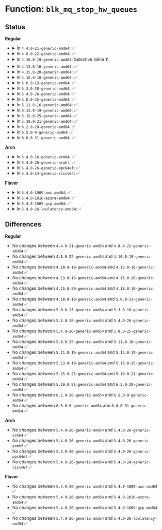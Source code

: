 # Function: <code>blk_mq_stop_hw_queues</code>

## Status
<b>Regular</b>
<ul>
<li>
<details>
<summary>In <code>4.4.0-21-generic-amd64</code>: ✅</summary>

```c
void blk_mq_stop_hw_queues(struct request_queue * q)
```

```json
{
  "name": "blk_mq_stop_hw_queues",
  "collision_type": "Unique Global",
  "inline_type": "No",
  "funcs": [
    {
      "addr": 18446744071582790112,
      "name": "blk_mq_stop_hw_queues",
      "external": true,
      "loc": "block/blk-mq.c:901",
      "file": "block/blk-mq.c",
      "inline": "seen, unknown",
      "caller_inline": [],
      "caller_func": [
        "drivers/block/virtio_blk.c:virtblk_freeze",
        "drivers/block/xen-blkfront.c:xlvbd_release_gendisk",
        "drivers/block/xen-blkfront.c:blkif_free",
        "drivers/scsi/scsi_lib.c:scsi_internal_device_block",
        "drivers/md/dm.c:__dm_suspend",
        "drivers/md/dm.c:dm_swap_table"
      ]
    }
  ],
  "symbols": [
    {
      "addr": 18446744071582790112,
      "name": "blk_mq_stop_hw_queues",
      "section": ".text",
      "bind": "STB_GLOBAL",
      "size": 66
    }
  ]
}
```
</details>
</li>
<li>
<details>
<summary>In <code>4.8.0-22-generic-amd64</code>: ✅</summary>

```c
void blk_mq_stop_hw_queues(struct request_queue * q)
```

```json
{
  "name": "blk_mq_stop_hw_queues",
  "collision_type": "Unique Global",
  "inline_type": "No",
  "funcs": [
    {
      "addr": 18446744071583067648,
      "name": "blk_mq_stop_hw_queues",
      "external": true,
      "loc": "block/blk-mq.c:979",
      "file": "block/blk-mq.c",
      "inline": "seen, unknown",
      "caller_inline": [],
      "caller_func": [
        "drivers/block/virtio_blk.c:virtblk_freeze",
        "drivers/block/xen-blkfront.c:blkif_free",
        "drivers/scsi/scsi_lib.c:scsi_internal_device_block",
        "drivers/md/dm-rq.c:dm_stop_queue"
      ]
    }
  ],
  "symbols": [
    {
      "addr": 18446744071583067648,
      "name": "blk_mq_stop_hw_queues",
      "section": ".text",
      "bind": "STB_GLOBAL",
      "size": 66
    }
  ]
}
```
</details>
</li>
<li>
<details>
<summary>In <code>4.10.0-19-generic-amd64</code>: Selective Inline ❓</summary>

```c
void blk_mq_stop_hw_queues(struct request_queue * q)
```

```json
{
  "name": "blk_mq_stop_hw_queues",
  "collision_type": "Unique Global",
  "inline_type": "Selective",
  "funcs": [
    {
      "addr": 18446744071583175381,
      "name": "blk_mq_stop_hw_queues",
      "external": true,
      "loc": "block/blk-mq.c:1038",
      "file": "block/blk-mq.c",
      "inline": "not declared, inlined",
      "caller_inline": [
        "block/blk-mq.c:blk_mq_quiesce_queue"
      ],
      "caller_func": [
        "drivers/block/xen-blkfront.c:blkif_free",
        "drivers/scsi/scsi_lib.c:scsi_internal_device_block"
      ]
    }
  ],
  "symbols": [
    {
      "addr": 18446744071583175296,
      "name": "blk_mq_stop_hw_queues",
      "section": ".text",
      "bind": "STB_GLOBAL",
      "size": 66
    }
  ]
}
```
</details>
</li>
<li>
<details>
<summary>In <code>4.13.0-16-generic-amd64</code>: ✅</summary>

```c
void blk_mq_stop_hw_queues(struct request_queue * q)
```

```json
{
  "name": "blk_mq_stop_hw_queues",
  "collision_type": "Unique Global",
  "inline_type": "No",
  "funcs": [
    {
      "addr": 18446744071583235008,
      "name": "blk_mq_stop_hw_queues",
      "external": true,
      "loc": "block/blk-mq.c:1244",
      "file": "block/blk-mq.c",
      "inline": "seen, unknown",
      "caller_inline": [],
      "caller_func": [
        "drivers/block/xen-blkfront.c:blkif_free"
      ]
    }
  ],
  "symbols": [
    {
      "addr": 18446744071583235008,
      "name": "blk_mq_stop_hw_queues",
      "section": ".text",
      "bind": "STB_GLOBAL",
      "size": 81
    }
  ]
}
```
</details>
</li>
<li>
<details>
<summary>In <code>4.15.0-20-generic-amd64</code>: ✅</summary>

```c
void blk_mq_stop_hw_queues(struct request_queue * q)
```

```json
{
  "name": "blk_mq_stop_hw_queues",
  "collision_type": "Unique Global",
  "inline_type": "No",
  "funcs": [
    {
      "addr": 18446744071583413504,
      "name": "blk_mq_stop_hw_queues",
      "external": true,
      "loc": "block/blk-mq.c:1379",
      "file": "block/blk-mq.c",
      "inline": "seen, unknown",
      "caller_inline": [],
      "caller_func": [
        "drivers/block/xen-blkfront.c:blkif_free"
      ]
    }
  ],
  "symbols": [
    {
      "addr": 18446744071583413504,
      "name": "blk_mq_stop_hw_queues",
      "section": ".text",
      "bind": "STB_GLOBAL",
      "size": 81
    }
  ]
}
```
</details>
</li>
<li>
<details>
<summary>In <code>4.18.0-10-generic-amd64</code>: ✅</summary>

```c
void blk_mq_stop_hw_queues(struct request_queue * q)
```

```json
{
  "name": "blk_mq_stop_hw_queues",
  "collision_type": "Unique Global",
  "inline_type": "No",
  "funcs": [
    {
      "addr": 18446744071583621488,
      "name": "blk_mq_stop_hw_queues",
      "external": true,
      "loc": "block/blk-mq.c:1438",
      "file": "block/blk-mq.c",
      "inline": "seen, unknown",
      "caller_inline": [],
      "caller_func": [
        "drivers/block/xen-blkfront.c:blkif_free"
      ]
    }
  ],
  "symbols": [
    {
      "addr": 18446744071583621488,
      "name": "blk_mq_stop_hw_queues",
      "section": ".text",
      "bind": "STB_GLOBAL",
      "size": 80
    }
  ]
}
```
</details>
</li>
<li>
<details>
<summary>In <code>5.0.0-13-generic-amd64</code>: ✅</summary>

```c
void blk_mq_stop_hw_queues(struct request_queue * q)
```

```json
{
  "name": "blk_mq_stop_hw_queues",
  "collision_type": "Unique Global",
  "inline_type": "No",
  "funcs": [
    {
      "addr": 18446744071583726096,
      "name": "blk_mq_stop_hw_queues",
      "external": true,
      "loc": "block/blk-mq.c:1562",
      "file": "block/blk-mq.c",
      "inline": "seen, unknown",
      "caller_inline": [],
      "caller_func": [
        "drivers/block/xen-blkfront.c:blkif_free"
      ]
    }
  ],
  "symbols": [
    {
      "addr": 18446744071583726096,
      "name": "blk_mq_stop_hw_queues",
      "section": ".text",
      "bind": "STB_GLOBAL",
      "size": 71
    }
  ]
}
```
</details>
</li>
<li>
<details>
<summary>In <code>5.3.0-18-generic-amd64</code>: ✅</summary>

```c
void blk_mq_stop_hw_queues(struct request_queue * q)
```

```json
{
  "name": "blk_mq_stop_hw_queues",
  "collision_type": "Unique Global",
  "inline_type": "No",
  "funcs": [
    {
      "addr": 18446744071583914624,
      "name": "blk_mq_stop_hw_queues",
      "external": true,
      "loc": "block/blk-mq.c:1560",
      "file": "block/blk-mq.c",
      "inline": "seen, unknown",
      "caller_inline": [],
      "caller_func": [
        "drivers/block/xen-blkfront.c:blkif_free"
      ]
    }
  ],
  "symbols": [
    {
      "addr": 18446744071583914624,
      "name": "blk_mq_stop_hw_queues",
      "section": ".text",
      "bind": "STB_GLOBAL",
      "size": 71
    }
  ]
}
```
</details>
</li>
<li>
<details>
<summary>In <code>5.4.0-26-generic-amd64</code>: ✅</summary>

```c
void blk_mq_stop_hw_queues(struct request_queue * q)
```

```json
{
  "name": "blk_mq_stop_hw_queues",
  "collision_type": "Unique Global",
  "inline_type": "No",
  "funcs": [
    {
      "addr": 18446744071584017840,
      "name": "blk_mq_stop_hw_queues",
      "external": true,
      "loc": "block/blk-mq.c:1576",
      "file": "block/blk-mq.c",
      "inline": "seen, unknown",
      "caller_inline": [],
      "caller_func": [
        "drivers/block/xen-blkfront.c:blkif_free"
      ]
    }
  ],
  "symbols": [
    {
      "addr": 18446744071584017840,
      "name": "blk_mq_stop_hw_queues",
      "section": ".text",
      "bind": "STB_GLOBAL",
      "size": 71
    }
  ]
}
```
</details>
</li>
<li>
<details>
<summary>In <code>5.8.0-25-generic-amd64</code>: ✅</summary>

```c
void blk_mq_stop_hw_queues(struct request_queue * q)
```

```json
{
  "name": "blk_mq_stop_hw_queues",
  "collision_type": "Unique Global",
  "inline_type": "No",
  "funcs": [
    {
      "addr": 18446744071584412576,
      "name": "blk_mq_stop_hw_queues",
      "external": true,
      "loc": "block/blk-mq.c:1642",
      "file": "block/blk-mq.c",
      "inline": "seen, unknown",
      "caller_inline": [],
      "caller_func": [
        "drivers/block/xen-blkfront.c:blkfront_remove",
        "drivers/block/xen-blkfront.c:blkfront_connect",
        "drivers/block/xen-blkfront.c:blkfront_connect",
        "drivers/block/xen-blkfront.c:talk_to_blkback",
        "drivers/block/xen-blkfront.c:setup_blkring"
      ]
    }
  ],
  "symbols": [
    {
      "addr": 18446744071584412576,
      "name": "blk_mq_stop_hw_queues",
      "section": ".text",
      "bind": "STB_GLOBAL",
      "size": 71
    }
  ]
}
```
</details>
</li>
<li>
<details>
<summary>In <code>5.11.0-16-generic-amd64</code>: ✅</summary>

```c
void blk_mq_stop_hw_queues(struct request_queue * q)
```

```json
{
  "name": "blk_mq_stop_hw_queues",
  "collision_type": "Unique Global",
  "inline_type": "No",
  "funcs": [
    {
      "addr": 18446744071584527184,
      "name": "blk_mq_stop_hw_queues",
      "external": true,
      "loc": "block/blk-mq.c:1733",
      "file": "block/blk-mq.c",
      "inline": "seen, unknown",
      "caller_inline": [],
      "caller_func": [
        "drivers/block/xen-blkfront.c:blkfront_remove",
        "drivers/block/xen-blkfront.c:blkfront_connect",
        "drivers/block/xen-blkfront.c:blkfront_connect",
        "drivers/block/xen-blkfront.c:talk_to_blkback",
        "drivers/block/xen-blkfront.c:setup_blkring"
      ]
    }
  ],
  "symbols": [
    {
      "addr": 18446744071584527184,
      "name": "blk_mq_stop_hw_queues",
      "section": ".text",
      "bind": "STB_GLOBAL",
      "size": 71
    }
  ]
}
```
</details>
</li>
<li>
<details>
<summary>In <code>5.13.0-19-generic-amd64</code>: ✅</summary>

```c
void blk_mq_stop_hw_queues(struct request_queue * q)
```

```json
{
  "name": "blk_mq_stop_hw_queues",
  "collision_type": "Unique Global",
  "inline_type": "No",
  "funcs": [
    {
      "addr": 18446744071584558976,
      "name": "blk_mq_stop_hw_queues",
      "external": true,
      "loc": "block/blk-mq.c:1752",
      "file": "block/blk-mq.c",
      "inline": "seen, unknown",
      "caller_inline": [],
      "caller_func": [
        "drivers/block/xen-blkfront.c:blkfront_remove",
        "drivers/block/xen-blkfront.c:blkfront_connect",
        "drivers/block/xen-blkfront.c:blkfront_connect",
        "drivers/block/xen-blkfront.c:talk_to_blkback",
        "drivers/block/xen-blkfront.c:setup_blkring"
      ]
    }
  ],
  "symbols": [
    {
      "addr": 18446744071584558976,
      "name": "blk_mq_stop_hw_queues",
      "section": ".text",
      "bind": "STB_GLOBAL",
      "size": 71
    }
  ]
}
```
</details>
</li>
<li>
<details>
<summary>In <code>5.15.0-25-generic-amd64</code>: ✅</summary>

```c
void blk_mq_stop_hw_queues(struct request_queue * q)
```

```json
{
  "name": "blk_mq_stop_hw_queues",
  "collision_type": "Unique Global",
  "inline_type": "No",
  "funcs": [
    {
      "addr": 18446744071584970448,
      "name": "blk_mq_stop_hw_queues",
      "external": true,
      "loc": "block/blk-mq.c:1763",
      "file": "block/blk-mq.c",
      "inline": "seen, unknown",
      "caller_inline": [],
      "caller_func": [
        "drivers/block/xen-blkfront.c:blkfront_remove",
        "drivers/block/xen-blkfront.c:blkback_changed",
        "drivers/block/xen-blkfront.c:blkfront_connect",
        "drivers/block/xen-blkfront.c:blkfront_connect",
        "drivers/block/xen-blkfront.c:talk_to_blkback",
        "drivers/block/xen-blkfront.c:setup_blkring"
      ]
    }
  ],
  "symbols": [
    {
      "addr": 18446744071584970448,
      "name": "blk_mq_stop_hw_queues",
      "section": ".text",
      "bind": "STB_GLOBAL",
      "size": 71
    }
  ]
}
```
</details>
</li>
<li>
<details>
<summary>In <code>5.19.0-21-generic-amd64</code>: ✅</summary>

```c
void blk_mq_stop_hw_queues(struct request_queue * q)
```

```json
{
  "name": "blk_mq_stop_hw_queues",
  "collision_type": "Unique Global",
  "inline_type": "No",
  "funcs": [
    {
      "addr": 18446744071585678224,
      "name": "blk_mq_stop_hw_queues",
      "external": true,
      "loc": "block/blk-mq.c:2277",
      "file": "block/blk-mq.c",
      "inline": "seen, unknown",
      "caller_inline": [],
      "caller_func": [
        "drivers/block/xen-blkfront.c:blkfront_remove",
        "drivers/block/xen-blkfront.c:blkback_changed",
        "drivers/block/xen-blkfront.c:blkfront_connect",
        "drivers/block/xen-blkfront.c:blkfront_connect",
        "drivers/block/xen-blkfront.c:talk_to_blkback",
        "drivers/block/xen-blkfront.c:setup_blkring"
      ]
    }
  ],
  "symbols": [
    {
      "addr": 18446744071585678224,
      "name": "blk_mq_stop_hw_queues",
      "section": ".text",
      "bind": "STB_GLOBAL",
      "size": 164
    }
  ]
}
```
</details>
</li>
<li>
<details>
<summary>In <code>6.2.0-20-generic-amd64</code>: ✅</summary>

```c
void blk_mq_stop_hw_queues(struct request_queue * q)
```

```json
{
  "name": "blk_mq_stop_hw_queues",
  "collision_type": "Unique Global",
  "inline_type": "No",
  "funcs": [
    {
      "addr": 18446744071586455120,
      "name": "blk_mq_stop_hw_queues",
      "external": true,
      "loc": "block/blk-mq.c:2420",
      "file": "block/blk-mq.c",
      "inline": "seen, unknown",
      "caller_inline": [],
      "caller_func": [
        "drivers/block/xen-blkfront.c:blkfront_remove",
        "drivers/block/xen-blkfront.c:blkback_changed",
        "drivers/block/xen-blkfront.c:blkfront_connect",
        "drivers/block/xen-blkfront.c:blkfront_connect",
        "drivers/block/xen-blkfront.c:talk_to_blkback",
        "drivers/block/xen-blkfront.c:setup_blkring"
      ]
    }
  ],
  "symbols": [
    {
      "addr": 18446744071586455120,
      "name": "blk_mq_stop_hw_queues",
      "section": ".text",
      "bind": "STB_GLOBAL",
      "size": 164
    }
  ]
}
```
</details>
</li>
<li>
<details>
<summary>In <code>6.5.0-9-generic-amd64</code>: ✅</summary>

```c
void blk_mq_stop_hw_queues(struct request_queue * q)
```

```json
{
  "name": "blk_mq_stop_hw_queues",
  "collision_type": "Unique Global",
  "inline_type": "No",
  "funcs": [
    {
      "addr": 18446744071586698992,
      "name": "blk_mq_stop_hw_queues",
      "external": true,
      "loc": "block/blk-mq.c:2382",
      "file": "block/blk-mq.c",
      "inline": "seen, unknown",
      "caller_inline": [],
      "caller_func": [
        "drivers/block/xen-blkfront.c:blkfront_remove",
        "drivers/block/xen-blkfront.c:blkback_changed",
        "drivers/block/xen-blkfront.c:blkfront_connect",
        "drivers/block/xen-blkfront.c:blkfront_connect",
        "drivers/block/xen-blkfront.c:talk_to_blkback",
        "drivers/block/xen-blkfront.c:setup_blkring"
      ]
    }
  ],
  "symbols": [
    {
      "addr": 18446744071586698992,
      "name": "blk_mq_stop_hw_queues",
      "section": ".text",
      "bind": "STB_GLOBAL",
      "size": 164
    }
  ]
}
```
</details>
</li>
<li>
<details>
<summary>In <code>6.8.0-31-generic-amd64</code>: ✅</summary>

```c
void blk_mq_stop_hw_queues(struct request_queue * q)
```

```json
{
  "name": "blk_mq_stop_hw_queues",
  "collision_type": "Unique Global",
  "inline_type": "No",
  "funcs": [
    {
      "addr": 18446744071586970240,
      "name": "blk_mq_stop_hw_queues",
      "external": true,
      "loc": "block/blk-mq.c:2401",
      "file": "block/blk-mq.c",
      "inline": "seen, unknown",
      "caller_inline": [],
      "caller_func": [
        "drivers/block/xen-blkfront.c:blkfront_remove",
        "drivers/block/xen-blkfront.c:blkback_changed",
        "drivers/block/xen-blkfront.c:blkfront_connect",
        "drivers/block/xen-blkfront.c:blkfront_connect",
        "drivers/block/xen-blkfront.c:talk_to_blkback",
        "drivers/block/xen-blkfront.c:setup_blkring"
      ]
    }
  ],
  "symbols": [
    {
      "addr": 18446744071586970240,
      "name": "blk_mq_stop_hw_queues",
      "section": ".text",
      "bind": "STB_GLOBAL",
      "size": 164
    }
  ]
}
```
</details>
</li>
</ul>
<b>Arch</b>
<ul>
<li>
<details>
<summary>In <code>5.4.0-26-generic-arm64</code>: ✅</summary>

```c
void blk_mq_stop_hw_queues(struct request_queue * q)
```

```json
{
  "name": "blk_mq_stop_hw_queues",
  "collision_type": "Unique Global",
  "inline_type": "No",
  "funcs": [
    {
      "addr": 18446603336495848624,
      "name": "blk_mq_stop_hw_queues",
      "external": true,
      "loc": "block/blk-mq.c:1576",
      "file": "block/blk-mq.c",
      "inline": "seen, unknown",
      "caller_inline": [],
      "caller_func": [
        "drivers/block/xen-blkfront.c:blkif_free"
      ]
    }
  ],
  "symbols": [
    {
      "addr": 18446603336495848624,
      "name": "blk_mq_stop_hw_queues",
      "section": ".text",
      "bind": "STB_GLOBAL",
      "size": 128
    }
  ]
}
```
</details>
</li>
<li>
<details>
<summary>In <code>5.4.0-26-generic-armhf</code>: ✅</summary>

```c
void blk_mq_stop_hw_queues(struct request_queue * q)
```

```json
{
  "name": "blk_mq_stop_hw_queues",
  "collision_type": "Unique Global",
  "inline_type": "No",
  "funcs": [
    {
      "addr": 3229196924,
      "name": "blk_mq_stop_hw_queues",
      "external": true,
      "loc": "block/blk-mq.c:1576",
      "file": "block/blk-mq.c",
      "inline": "seen, unknown",
      "caller_inline": [],
      "caller_func": []
    }
  ],
  "symbols": [
    {
      "addr": 3229196924,
      "name": "blk_mq_stop_hw_queues",
      "section": ".text",
      "bind": "STB_GLOBAL",
      "size": 88
    }
  ]
}
```
</details>
</li>
<li>
<details>
<summary>In <code>5.4.0-26-generic-ppc64el</code>: ✅</summary>

```c
void blk_mq_stop_hw_queues(struct request_queue * q)
```

```json
{
  "name": "blk_mq_stop_hw_queues",
  "collision_type": "Unique Global",
  "inline_type": "No",
  "funcs": [
    {
      "addr": 13835058055290043520,
      "name": "blk_mq_stop_hw_queues",
      "external": true,
      "loc": "block/blk-mq.c:1576",
      "file": "block/blk-mq.c",
      "inline": "seen, unknown",
      "caller_inline": [],
      "caller_func": []
    }
  ],
  "symbols": [
    {
      "addr": 13835058055290043520,
      "name": "blk_mq_stop_hw_queues",
      "section": ".text",
      "bind": "STB_GLOBAL",
      "size": 176
    }
  ]
}
```
</details>
</li>
<li>
<details>
<summary>In <code>5.4.0-24-generic-riscv64</code>: ✅</summary>

```c
void blk_mq_stop_hw_queues(struct request_queue * q)
```

```json
{
  "name": "blk_mq_stop_hw_queues",
  "collision_type": "Unique Global",
  "inline_type": "No",
  "funcs": [
    {
      "addr": 18446743936274977718,
      "name": "blk_mq_stop_hw_queues",
      "external": true,
      "loc": "block/blk-mq.c:1576",
      "file": "block/blk-mq.c",
      "inline": "seen, unknown",
      "caller_inline": [],
      "caller_func": []
    }
  ],
  "symbols": [
    {
      "addr": 18446743936274977718,
      "name": "blk_mq_stop_hw_queues",
      "section": ".text",
      "bind": "STB_GLOBAL",
      "size": 98
    }
  ]
}
```
</details>
</li>
</ul>
<b>Flavor</b>
<ul>
<li>
<details>
<summary>In <code>5.4.0-1009-aws-amd64</code>: ✅</summary>

```c
void blk_mq_stop_hw_queues(struct request_queue * q)
```

```json
{
  "name": "blk_mq_stop_hw_queues",
  "collision_type": "Unique Global",
  "inline_type": "No",
  "funcs": [
    {
      "addr": 18446744071583986576,
      "name": "blk_mq_stop_hw_queues",
      "external": true,
      "loc": "block/blk-mq.c:1576",
      "file": "block/blk-mq.c",
      "inline": "seen, unknown",
      "caller_inline": [],
      "caller_func": [
        "drivers/block/xen-blkfront.c:blkfront_freeze",
        "drivers/block/xen-blkfront.c:blkif_free"
      ]
    }
  ],
  "symbols": [
    {
      "addr": 18446744071583986576,
      "name": "blk_mq_stop_hw_queues",
      "section": ".text",
      "bind": "STB_GLOBAL",
      "size": 71
    }
  ]
}
```
</details>
</li>
<li>
<details>
<summary>In <code>5.4.0-1010-azure-amd64</code>: ✅</summary>

```c
void blk_mq_stop_hw_queues(struct request_queue * q)
```

```json
{
  "name": "blk_mq_stop_hw_queues",
  "collision_type": "Unique Global",
  "inline_type": "No",
  "funcs": [
    {
      "addr": 18446744071583922432,
      "name": "blk_mq_stop_hw_queues",
      "external": true,
      "loc": "block/blk-mq.c:1576",
      "file": "block/blk-mq.c",
      "inline": "seen, unknown",
      "caller_inline": [],
      "caller_func": []
    }
  ],
  "symbols": [
    {
      "addr": 18446744071583922432,
      "name": "blk_mq_stop_hw_queues",
      "section": ".text",
      "bind": "STB_GLOBAL",
      "size": 71
    }
  ]
}
```
</details>
</li>
<li>
<details>
<summary>In <code>5.4.0-1009-gcp-amd64</code>: ✅</summary>

```c
void blk_mq_stop_hw_queues(struct request_queue * q)
```

```json
{
  "name": "blk_mq_stop_hw_queues",
  "collision_type": "Unique Global",
  "inline_type": "No",
  "funcs": [
    {
      "addr": 18446744071583970336,
      "name": "blk_mq_stop_hw_queues",
      "external": true,
      "loc": "block/blk-mq.c:1576",
      "file": "block/blk-mq.c",
      "inline": "seen, unknown",
      "caller_inline": [],
      "caller_func": [
        "drivers/block/xen-blkfront.c:blkif_free"
      ]
    }
  ],
  "symbols": [
    {
      "addr": 18446744071583970336,
      "name": "blk_mq_stop_hw_queues",
      "section": ".text",
      "bind": "STB_GLOBAL",
      "size": 71
    }
  ]
}
```
</details>
</li>
<li>
<details>
<summary>In <code>5.4.0-26-lowlatency-amd64</code>: ✅</summary>

```c
void blk_mq_stop_hw_queues(struct request_queue * q)
```

```json
{
  "name": "blk_mq_stop_hw_queues",
  "collision_type": "Unique Global",
  "inline_type": "No",
  "funcs": [
    {
      "addr": 18446744071584072464,
      "name": "blk_mq_stop_hw_queues",
      "external": true,
      "loc": "block/blk-mq.c:1576",
      "file": "block/blk-mq.c",
      "inline": "seen, unknown",
      "caller_inline": [],
      "caller_func": [
        "drivers/block/xen-blkfront.c:blkif_free"
      ]
    }
  ],
  "symbols": [
    {
      "addr": 18446744071584072464,
      "name": "blk_mq_stop_hw_queues",
      "section": ".text",
      "bind": "STB_GLOBAL",
      "size": 71
    }
  ]
}
```
</details>
</li>
</ul>

## Differences
<b>Regular</b>
<ul>
<li>
No changes between <code>4.4.0-21-generic-amd64</code> and <code>4.8.0-22-generic-amd64</code> ✅
</li>
<li>
No changes between <code>4.8.0-22-generic-amd64</code> and <code>4.10.0-19-generic-amd64</code> ✅
</li>
<li>
No changes between <code>4.10.0-19-generic-amd64</code> and <code>4.13.0-16-generic-amd64</code> ✅
</li>
<li>
No changes between <code>4.13.0-16-generic-amd64</code> and <code>4.15.0-20-generic-amd64</code> ✅
</li>
<li>
No changes between <code>4.15.0-20-generic-amd64</code> and <code>4.18.0-10-generic-amd64</code> ✅
</li>
<li>
No changes between <code>4.18.0-10-generic-amd64</code> and <code>5.0.0-13-generic-amd64</code> ✅
</li>
<li>
No changes between <code>5.0.0-13-generic-amd64</code> and <code>5.3.0-18-generic-amd64</code> ✅
</li>
<li>
No changes between <code>5.3.0-18-generic-amd64</code> and <code>5.4.0-26-generic-amd64</code> ✅
</li>
<li>
No changes between <code>5.4.0-26-generic-amd64</code> and <code>5.8.0-25-generic-amd64</code> ✅
</li>
<li>
No changes between <code>5.8.0-25-generic-amd64</code> and <code>5.11.0-16-generic-amd64</code> ✅
</li>
<li>
No changes between <code>5.11.0-16-generic-amd64</code> and <code>5.13.0-19-generic-amd64</code> ✅
</li>
<li>
No changes between <code>5.13.0-19-generic-amd64</code> and <code>5.15.0-25-generic-amd64</code> ✅
</li>
<li>
No changes between <code>5.15.0-25-generic-amd64</code> and <code>5.19.0-21-generic-amd64</code> ✅
</li>
<li>
No changes between <code>5.19.0-21-generic-amd64</code> and <code>6.2.0-20-generic-amd64</code> ✅
</li>
<li>
No changes between <code>6.2.0-20-generic-amd64</code> and <code>6.5.0-9-generic-amd64</code> ✅
</li>
<li>
No changes between <code>6.5.0-9-generic-amd64</code> and <code>6.8.0-31-generic-amd64</code> ✅
</li>
</ul>
<b>Arch</b>
<ul>
<li>
No changes between <code>5.4.0-26-generic-amd64</code> and <code>5.4.0-26-generic-arm64</code> ✅
</li>
<li>
No changes between <code>5.4.0-26-generic-amd64</code> and <code>5.4.0-26-generic-armhf</code> ✅
</li>
<li>
No changes between <code>5.4.0-26-generic-amd64</code> and <code>5.4.0-26-generic-ppc64el</code> ✅
</li>
<li>
No changes between <code>5.4.0-26-generic-amd64</code> and <code>5.4.0-24-generic-riscv64</code> ✅
</li>
</ul>
<b>Flavor</b>
<ul>
<li>
No changes between <code>5.4.0-26-generic-amd64</code> and <code>5.4.0-1009-aws-amd64</code> ✅
</li>
<li>
No changes between <code>5.4.0-26-generic-amd64</code> and <code>5.4.0-1010-azure-amd64</code> ✅
</li>
<li>
No changes between <code>5.4.0-26-generic-amd64</code> and <code>5.4.0-1009-gcp-amd64</code> ✅
</li>
<li>
No changes between <code>5.4.0-26-generic-amd64</code> and <code>5.4.0-26-lowlatency-amd64</code> ✅
</li>
</ul>
